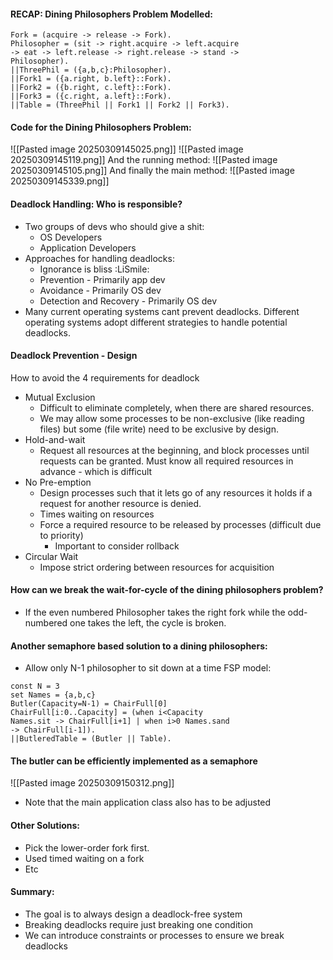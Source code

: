 #### RECAP: Dining Philosophers Problem Modelled:
``` LTSA
Fork = (acquire -> release -> Fork).  
Philosopher = (sit -> right.acquire -> left.acquire  
-> eat -> left.release -> right.release -> stand ->  
Philosopher).  
||ThreePhil = ({a,b,c}:Philosopher).  
||Fork1 = ({a.right, b.left}::Fork).  
||Fork2 = ({b.right, c.left}::Fork).  
||Fork3 = ({c.right, a.left}::Fork).  
||Table = (ThreePhil || Fork1 || Fork2 || Fork3).
```

#### Code for the Dining Philosophers Problem:
![[Pasted image 20250309145025.png]]
![[Pasted image 20250309145119.png]]
And the running method: 
![[Pasted image 20250309145105.png]]
And finally the main method: 
![[Pasted image 20250309145339.png]]

#### Deadlock Handling: Who is responsible?
- Two groups of devs who should give a shit:
	- OS Developers
	- Application Developers
- Approaches for handling deadlocks:
	- Ignorance is bliss :LiSmile:
	- Prevention - Primarily app dev
	- Avoidance - Primarily OS dev
	- Detection and Recovery - Primarily OS dev
- Many current operating systems cant prevent deadlocks. Different operating systems adopt different strategies to handle potential deadlocks.

#### Deadlock Prevention - Design
How to avoid the 4 requirements for deadlock
- Mutual Exclusion
	- Difficult to eliminate completely, when there are shared resources.
	- We may allow some processes to be non-exclusive (like reading files) but some (file write) need to be exclusive by design.
- Hold-and-wait
	- Request all resources at the beginning, and block processes until requests can be granted. Must know all required resources in advance - which is difficult
- No Pre-emption
	- Design processes such that it lets go of any resources it holds if a request for another resource is denied. 
	- Times waiting on resources
	- Force a required resource to be released by processes (difficult due to priority)
		- Important to consider rollback
- Circular Wait
	- Impose strict ordering between resources for acquisition

#### How can we break the wait-for-cycle of the dining philosophers problem?
- If the even numbered Philosopher takes the right fork while the odd-numbered one takes the left, the cycle is broken.

#### Another semaphore based solution to a dining philosophers:
- Allow only N-1 philosopher to sit down at a time
FSP model:
``` LTSA
const N = 3
set Names = {a,b,c}
Butler(Capacity=N-1) = ChairFull[0]
ChairFull[i:0..Capacity] = (when i<Capacity 
Names.sit -> ChairFull[i+1] | when i>0 Names.sand
-> ChairFull[i-1]).
||ButleredTable = (Butler || Table).
```

#### The butler can be efficiently implemented as a semaphore
![[Pasted image 20250309150312.png]]
- Note that the main application class also has to be adjusted

#### Other Solutions:
- Pick the lower-order fork first.
- Used timed waiting on a fork
- Etc

#### Summary:
- The goal is to always design a deadlock-free system
- Breaking deadlocks require just breaking one condition
- We can introduce constraints or processes to ensure we break deadlocks